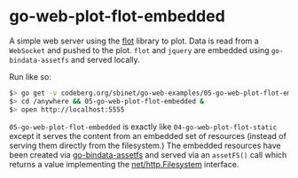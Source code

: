 # go-web-plot-flot-embedded

A simple web server using the [flot](http://www.flotcharts.org/) library to plot.
Data is read from a `WebSocket` and pushed to the plot.
`flot` and `jquery` are embedded using `go-bindata-assetfs` and served locally.

Run like so:

```sh
$> go get -v codeberg.org/sbinet/go-web-examples/05-go-web-plot-flot-embedded
$> cd /anywhere && 05-go-web-plot-flot-embedded &
$> open http://localhost:5555
```

`05-go-web-plot-flot-embedded` is exactly like `04-go-web-plot-flot-static` except it serves the content from an embedded set of resources (instead of serving them directly from the filesystem.)
The embedded resources have been created via [go-bindata-assetfs](https://github.com/elazarl/go-bindata-assetfs) and served via an `assetFS()` call which returns a value implementing the [net/http.Filesystem](https://godoc.org/net/http#FileSystem) interface.
